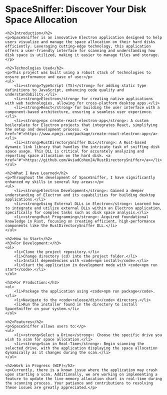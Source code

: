 <h1>SpaceSniffer: Discover Your Disk Space Allocation</h1>

    <h2>Introduction</h2>
    <p>SpaceSniffer is an innovative Electron application designed to help users visualize and manage the space allocation on their hard disks efficiently. Leveraging cutting-edge technology, this application offers a user-friendly interface for scanning and understanding how disk space is utilized, making it easier to manage files and storage.</p>

    <h2>Technologies Used</h2>
    <p>This project was built using a robust stack of technologies to ensure performance and ease of use:</p>
    <ul>
        <li><strong>TypeScript (TS)</strong> for adding static type definitions to JavaScript, enhancing code quality and understandability.</li>
        <li><strong>Electron</strong> for creating native applications with web technologies, allowing for cross-platform desktop apps.</li>
        <li><strong>React</strong> for building the user interface with a component-based architecture, ensuring a seamless user experience.</li>
        <li><strong>npx create-react-electron-app</strong>: A custom boilerplate for Electron projects that integrates React, simplifying the setup and development process. <a href="#">https://www.npmjs.com/package/create-react-electron-app</a></li>
        <li><strong>RustDirectorySniffer DLL</strong>: A Rust-based dynamic link library that handles the intricate task of sniffing disk space usage. This DLL is critical for accurately analyzing and reporting space allocation on the hard disk. <a href="#">https://github.com/AviadCohen24/RustDirectorySniffer</a></li>
    </ul>

    <h2>What I Have Learned</h2>
    <p>Throughout the development of SpaceSniffer, I have significantly enhanced my skills in several key areas:</p>
    <ul>
        <li><strong>Electron Development</strong>: Gained a deeper understanding of Electron and its capabilities for building desktop applications.</li>
        <li><strong>Using External DLLs in Electron</strong>: Learned how to integrate and utilize external DLLs within an Electron application, specifically for complex tasks such as disk space analysis.</li>
        <li><strong>Rust Programming</strong>: Acquired foundational knowledge in Rust, focusing on creating efficient, high-performance components like the RustDirectorySniffer DLL.</li>
    </ul>

    <h2>How to Start</h2>
    <h3>For Development:</h3>
    <ol>
        <li>Clone the project repository.</li>
        <li>Change directory (cd) into the project folder.</li>
        <li>Install dependencies with <code>npm install</code>.</li>
        <li>Start the application in development mode with <code>npm run start</code>.</li>
    </ol>

    <h3>For Production:</h3>
    <ol>
        <li>Package the application using <code>npm run package</code>.</li>
        <li>Navigate to the <code>release/dist</code> directory.</li>
        <li>Run the installer found in the directory to install SpaceSniffer on your system.</li>
    </ol>

    <h2>Features</h2>
    <p>SpaceSniffer allows users to:</p>
    <ul>
        <li><strong>Select a Drive</strong>: Choose the specific drive you wish to scan for space allocation.</li>
        <li><strong>Scan in Real-Time</strong>: Begin scanning the selected drive, with the application displaying the space allocation dynamically as it changes during the scan.</li>
    </ul>

    <h2>Work in Progress (WIP)</h2>
    <p>Currently, there is a known issue where the application may crash upon starting a scan. Additionally, we are working on implementing a feature to update the live memory allocation chart in real-time during the scanning process. Your patience and contributions to resolving these issues are greatly appreciated.</p>
